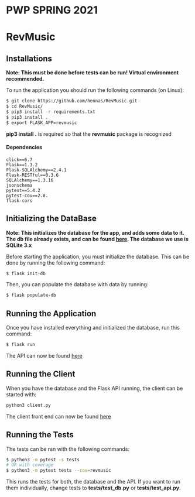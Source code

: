 # PWP SPRING 2021
# RevMusic

## Installations

**Note: This must be done before tests can be run! Virtual environment recommended.**

To run the application you should run the following commands (on Linux):
```bash
$ git clone https://github.com/hennas/RevMusic.git
$ cd RevMusic/
$ pip3 install -r requirements.txt
$ pip3 install .
$ export FLASK_APP=revmusic
```
**pip3 install .** is required so that the **revmusic** package is recognized

#### Dependencies
```
click==6.7
Flask==1.1.2
Flask-SQLAlchemy==2.4.1
Flask-RESTful==0.3.6
SQLAlchemy==1.3.16
jsonschema
pytest==5.4.2
pytest-cov==2.8.
flask-cors
```

## Initializing the DataBase

**Note: This initializes the database for the app, and adds some data to it. The db file already exists, and can be found [here](https://github.com/hennas/RevMusic/blob/master/db/revmusic.db). The database we use is SQLite 3.x**

Before starting the application, you must initialize the database. This can be done by running the following command:
```bash
$ flask init-db
```
Then, you can populate the database with data by running:
```bash
$ flask populate-db
```

## Running the Application
Once you have installed everything and initialized the database, run this command:
```bash
$ flask run
```
The API can now be found [here](http://127.0.0.1:5000/api/)

## Running the Client
When you have the database and the Flask API running, the client can be started with:
```bash
python3 client.py
```
The client front end can now be found [here](http://127.0.0.1:5001)

## Running the Tests

The tests can be ran with the following commands:
```bash
$ python3 -m pytest -s tests 
# OR with coverage
$ python3 -m pytest tests --cov=revmusic
```
This runs the tests for both, the database and the API. If you want to run them individually, change tests to **tests/test_db.py** or **tests/test_api.py**.
